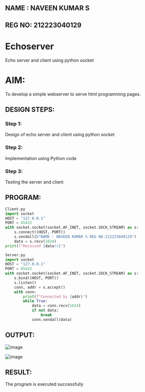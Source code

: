 ## NAME  : NAVEEN KUMAR S
## REG NO: 212223040129
# Echoserver
Echo server and client using python socket

# AIM:

To develop a simple webserver to serve html programming pages.

## DESIGN STEPS:

### Step 1:

Design of echo server and client using python socket

### Step 2:

Implementation using Python code

### Step 3:

Testing the server and client 

## PROGRAM:

```python
Client.py
import socket
HOST = "127.0.0.1" 
PORT = 65432  
with socket.socket(socket.AF_INET, socket.SOCK_STREAM) as s:
    s.connect((HOST, PORT))
    s.sendall(b"NAME : NAVEEN KUMAR S REG NO:212223040129")
    data = s.recv(1024)
print(f"Received {data!r}")
```

```python
Server.py
import socket
HOST = "127.0.0.1" 
PORT = 65432 
with socket.socket(socket.AF_INET, socket.SOCK_STREAM) as s:
    s.bind((HOST, PORT))
    s.listen()
    conn, addr = s.accept()
    with conn:
        print(f"Connected by {addr}")
        while True:
            data = conn.recv(1024)
            if not data:
                break
            conn.sendall(data)

```

## OUTPUT:
![image](https://github.com/user-attachments/assets/1cc0da5e-0e0c-45ac-b661-c775cf5d12b6)

![image](https://github.com/user-attachments/assets/6cb26a0e-c1a2-47b3-9987-5462b9f6c504)


## RESULT:
The program is executed successfully
